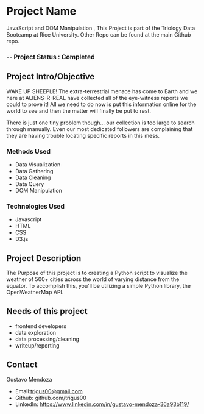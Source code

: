 # Project Name 
JavaScript and DOM Manipulation , This Project is part of the Triology Data Bootcamp at Rice University. Other Repo can be found at the main Github repo. 
### -- Project Status : Completed 

## Project Intro/Objective 
WAKE UP SHEEPLE! The extra-terrestrial menace has come to Earth and we here at ALIENS-R-REAL have collected all of the eye-witness reports we could to prove it! All we need to do now is put this information online for the world to see and then the matter will finally be put to rest.

There is just one tiny problem though... our collection is too large to search through manually. Even our most dedicated followers are complaining that they are having trouble locating specific reports in this mess.

### Methods Used 
* Data Visualization
* Data Gathering 
* Data Cleaning 
* Data Query 
* DOM Manipulation

### Technologies Used 
* Javascript
* HTML 
* CSS
* D3.js 

## Project Description 
The Purpose of this project is to creating a Python script to visualize the weather of 500+ cities across the world of varying distance from the equator. To accomplish this, you'll be utilizing a simple Python library, the OpenWeatherMap API.


## Needs of this project
- frontend developers
- data exploration
- data processing/cleaning
- writeup/reporting

## Contact
Gustavo Mendoza 
* Email:trigus00@gmail.com
* Github: github.com/trigus00
* LinkedIn: https://www.linkedin.com/in/gustavo-mendoza-36a93b119/
